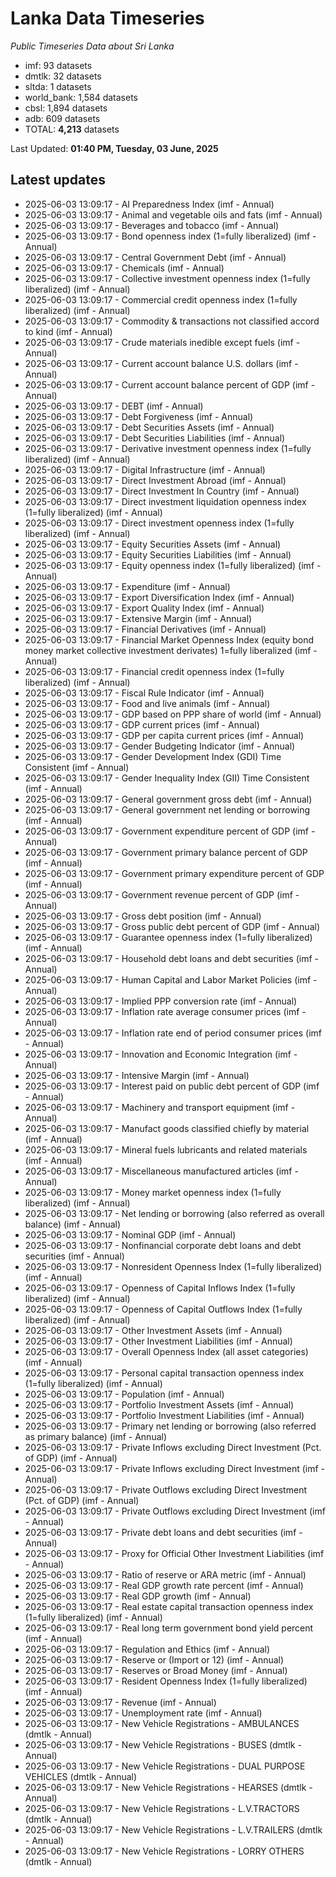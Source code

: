 # Lanka Data Timeseries
*Public Timeseries Data about Sri Lanka*

* imf: 93 datasets
* dmtlk: 32 datasets
* sltda: 1 datasets
* world_bank: 1,584 datasets
* cbsl: 1,894 datasets
* adb: 609 datasets
* TOTAL: **4,213** datasets

Last Updated: **01:40 PM, Tuesday, 03 June, 2025**

## Latest updates

* 2025-06-03 13:09:17 - AI Preparedness Index (imf - Annual)
* 2025-06-03 13:09:17 - Animal and vegetable oils and fats (imf - Annual)
* 2025-06-03 13:09:17 - Beverages and tobacco (imf - Annual)
* 2025-06-03 13:09:17 - Bond openness index (1=fully liberalized) (imf - Annual)
* 2025-06-03 13:09:17 - Central Government Debt (imf - Annual)
* 2025-06-03 13:09:17 - Chemicals (imf - Annual)
* 2025-06-03 13:09:17 - Collective investment openness index (1=fully liberalized) (imf - Annual)
* 2025-06-03 13:09:17 - Commercial credit openness index (1=fully liberalized) (imf - Annual)
* 2025-06-03 13:09:17 - Commodity & transactions not classified accord to kind (imf - Annual)
* 2025-06-03 13:09:17 - Crude materials inedible except fuels (imf - Annual)
* 2025-06-03 13:09:17 - Current account balance U.S. dollars (imf - Annual)
* 2025-06-03 13:09:17 - Current account balance percent of GDP (imf - Annual)
* 2025-06-03 13:09:17 - DEBT (imf - Annual)
* 2025-06-03 13:09:17 - Debt Forgiveness (imf - Annual)
* 2025-06-03 13:09:17 - Debt Securities Assets (imf - Annual)
* 2025-06-03 13:09:17 - Debt Securities Liabilities (imf - Annual)
* 2025-06-03 13:09:17 - Derivative investment openness index (1=fully liberalized) (imf - Annual)
* 2025-06-03 13:09:17 - Digital Infrastructure (imf - Annual)
* 2025-06-03 13:09:17 - Direct Investment Abroad (imf - Annual)
* 2025-06-03 13:09:17 - Direct Investment In Country (imf - Annual)
* 2025-06-03 13:09:17 - Direct investment liquidation openness index (1=fully liberalized) (imf - Annual)
* 2025-06-03 13:09:17 - Direct investment openness index (1=fully liberalized) (imf - Annual)
* 2025-06-03 13:09:17 - Equity Securities Assets (imf - Annual)
* 2025-06-03 13:09:17 - Equity Securities Liabilities (imf - Annual)
* 2025-06-03 13:09:17 - Equity openness index (1=fully liberalized) (imf - Annual)
* 2025-06-03 13:09:17 - Expenditure (imf - Annual)
* 2025-06-03 13:09:17 - Export Diversification Index (imf - Annual)
* 2025-06-03 13:09:17 - Export Quality Index (imf - Annual)
* 2025-06-03 13:09:17 - Extensive Margin (imf - Annual)
* 2025-06-03 13:09:17 - Financial Derivatives (imf - Annual)
* 2025-06-03 13:09:17 - Financial Market Openness Index (equity bond money market collective investment derivates) 1=fully liberalized (imf - Annual)
* 2025-06-03 13:09:17 - Financial credit openness index (1=fully liberalized) (imf - Annual)
* 2025-06-03 13:09:17 - Fiscal Rule Indicator (imf - Annual)
* 2025-06-03 13:09:17 - Food and live animals (imf - Annual)
* 2025-06-03 13:09:17 - GDP based on PPP share of world (imf - Annual)
* 2025-06-03 13:09:17 - GDP current prices (imf - Annual)
* 2025-06-03 13:09:17 - GDP per capita current prices (imf - Annual)
* 2025-06-03 13:09:17 - Gender Budgeting Indicator (imf - Annual)
* 2025-06-03 13:09:17 - Gender Development Index (GDI) Time Consistent (imf - Annual)
* 2025-06-03 13:09:17 - Gender Inequality Index (GII) Time Consistent (imf - Annual)
* 2025-06-03 13:09:17 - General government gross debt (imf - Annual)
* 2025-06-03 13:09:17 - General government net lending or borrowing (imf - Annual)
* 2025-06-03 13:09:17 - Government expenditure percent of GDP (imf - Annual)
* 2025-06-03 13:09:17 - Government primary balance percent of GDP (imf - Annual)
* 2025-06-03 13:09:17 - Government primary expenditure percent of GDP (imf - Annual)
* 2025-06-03 13:09:17 - Government revenue percent of GDP (imf - Annual)
* 2025-06-03 13:09:17 - Gross debt position (imf - Annual)
* 2025-06-03 13:09:17 - Gross public debt percent of GDP (imf - Annual)
* 2025-06-03 13:09:17 - Guarantee openness index (1=fully liberalized) (imf - Annual)
* 2025-06-03 13:09:17 - Household debt loans and debt securities (imf - Annual)
* 2025-06-03 13:09:17 - Human Capital and Labor Market Policies (imf - Annual)
* 2025-06-03 13:09:17 - Implied PPP conversion rate (imf - Annual)
* 2025-06-03 13:09:17 - Inflation rate average consumer prices (imf - Annual)
* 2025-06-03 13:09:17 - Inflation rate end of period consumer prices (imf - Annual)
* 2025-06-03 13:09:17 - Innovation and Economic Integration (imf - Annual)
* 2025-06-03 13:09:17 - Intensive Margin (imf - Annual)
* 2025-06-03 13:09:17 - Interest paid on public debt percent of GDP (imf - Annual)
* 2025-06-03 13:09:17 - Machinery and transport equipment (imf - Annual)
* 2025-06-03 13:09:17 - Manufact goods classified chiefly by material (imf - Annual)
* 2025-06-03 13:09:17 - Mineral fuels lubricants and related materials (imf - Annual)
* 2025-06-03 13:09:17 - Miscellaneous manufactured articles (imf - Annual)
* 2025-06-03 13:09:17 - Money market openness index (1=fully liberalized) (imf - Annual)
* 2025-06-03 13:09:17 - Net lending or borrowing (also referred as overall balance) (imf - Annual)
* 2025-06-03 13:09:17 - Nominal GDP (imf - Annual)
* 2025-06-03 13:09:17 - Nonfinancial corporate debt loans and debt securities (imf - Annual)
* 2025-06-03 13:09:17 - Nonresident Openness Index (1=fully liberalized) (imf - Annual)
* 2025-06-03 13:09:17 - Openness of Capital Inflows Index (1=fully liberalized) (imf - Annual)
* 2025-06-03 13:09:17 - Openness of Capital Outflows Index (1=fully liberalized) (imf - Annual)
* 2025-06-03 13:09:17 - Other Investment Assets (imf - Annual)
* 2025-06-03 13:09:17 - Other Investment Liabilities (imf - Annual)
* 2025-06-03 13:09:17 - Overall Openness Index (all asset categories) (imf - Annual)
* 2025-06-03 13:09:17 - Personal capital transaction openness index (1=fully liberalized) (imf - Annual)
* 2025-06-03 13:09:17 - Population (imf - Annual)
* 2025-06-03 13:09:17 - Portfolio Investment Assets (imf - Annual)
* 2025-06-03 13:09:17 - Portfolio Investment Liabilities (imf - Annual)
* 2025-06-03 13:09:17 - Primary net lending or borrowing (also referred as primary balance) (imf - Annual)
* 2025-06-03 13:09:17 - Private Inflows excluding Direct Investment (Pct. of GDP) (imf - Annual)
* 2025-06-03 13:09:17 - Private Inflows excluding Direct Investment (imf - Annual)
* 2025-06-03 13:09:17 - Private Outflows excluding Direct Investment (Pct. of GDP) (imf - Annual)
* 2025-06-03 13:09:17 - Private Outflows excluding Direct Investment (imf - Annual)
* 2025-06-03 13:09:17 - Private debt loans and debt securities (imf - Annual)
* 2025-06-03 13:09:17 - Proxy for Official Other Investment Liabilities (imf - Annual)
* 2025-06-03 13:09:17 - Ratio of reserve or ARA metric (imf - Annual)
* 2025-06-03 13:09:17 - Real GDP growth rate percent (imf - Annual)
* 2025-06-03 13:09:17 - Real GDP growth (imf - Annual)
* 2025-06-03 13:09:17 - Real estate capital transaction openness index (1=fully liberalized) (imf - Annual)
* 2025-06-03 13:09:17 - Real long term government bond yield percent (imf - Annual)
* 2025-06-03 13:09:17 - Regulation and Ethics (imf - Annual)
* 2025-06-03 13:09:17 - Reserve or (Import or 12) (imf - Annual)
* 2025-06-03 13:09:17 - Reserves or Broad Money (imf - Annual)
* 2025-06-03 13:09:17 - Resident Openness Index (1=fully liberalized) (imf - Annual)
* 2025-06-03 13:09:17 - Revenue (imf - Annual)
* 2025-06-03 13:09:17 - Unemployment rate (imf - Annual)
* 2025-06-03 13:09:17 - New Vehicle Registrations - AMBULANCES (dmtlk - Annual)
* 2025-06-03 13:09:17 - New Vehicle Registrations - BUSES (dmtlk - Annual)
* 2025-06-03 13:09:17 - New Vehicle Registrations - DUAL PURPOSE VEHICLES (dmtlk - Annual)
* 2025-06-03 13:09:17 - New Vehicle Registrations - HEARSES (dmtlk - Annual)
* 2025-06-03 13:09:17 - New Vehicle Registrations - L.V.TRACTORS (dmtlk - Annual)
* 2025-06-03 13:09:17 - New Vehicle Registrations - L.V.TRAILERS (dmtlk - Annual)
* 2025-06-03 13:09:17 - New Vehicle Registrations - LORRY OTHERS (dmtlk - Annual)
